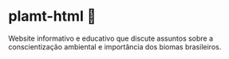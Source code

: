 # plamt-html 🌱
Website informativo e educativo que discute assuntos sobre a conscientização ambiental e importância dos biomas brasileiros.
